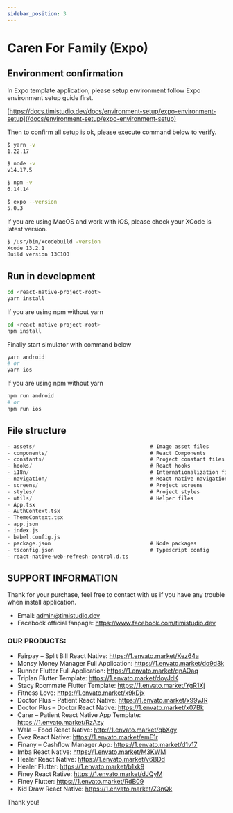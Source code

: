```yaml
---
sidebar_position: 3
---
```


# Caren For Family (Expo)

## Environment confirmation

In Expo template application, please setup environment follow Expo environment setup guide first.

[https://docs.timistudio.dev/docs/environment-setup/expo-environment-setup](/docs/environment-setup/expo-environment-setup)

Then to confirm all setup is ok, please execute command below to verify.

```bash
$ yarn -v
1.22.17

$ node -v
v14.17.5

$ npm -v
6.14.14

$ expo --version
5.0.3
```

If you are using MacOS and work with iOS, please check your XCode is latest version.

```bash
$ /usr/bin/xcodebuild -version
Xcode 13.2.1
Build version 13C100
```

## Run in development

```bash
cd <react-native-project-root>
yarn install
```

If you are using npm without yarn

```bash
cd <react-native-project-root>
npm install
```

Finally start simulator with command below

```bash
yarn android
# or
yarn ios
```

If you are using npm without yarn

```bash
npm run android
# or
npm run ios
```

## File structure

```c
- assets/                                     # Image asset files
- components/                                 # React Components
- constants/                                  # Project constant files
- hooks/                                      # React hooks
- i18n/                                       # Internationalization files
- navigation/                                 # React native navigation
- screens/                                    # Project screens
- styles/                                     # Project styles
- utils/                                      # Helper files
- App.tsx
- AuthContext.tsx
- ThemeContext.tsx
- app.json
- index.js
- babel.config.js
- package.json                                # Node packages
- tsconfig.json                               # Typescript config
- react-native-web-refresh-control.d.ts
```

## SUPPORT INFORMATION

Thank for your purchase, feel free to contact with us if you have any trouble when install application.

- Email: admin@timistudio.dev
- Facebook official fanpage: <https://www.facebook.com/timistudio.dev>

### OUR PRODUCTS:

- Fairpay – Split Bill React Native: https://1.envato.market/Kez64a
- Monsy Money Manager Full Application: https://1.envato.market/do9d3k
- Runner Flutter Full Application: https://1.envato.market/qnAOaq
- Triplan Flutter Template: https://1.envato.market/doyJdK
- Stacy Roommate Flutter Template: https://1.envato.market/YgR1Xj
- Fitness Love: https://1.envato.market/x9kDjx
- Doctor Plus – Patient React Native: https://1.envato.market/x99yJR
- Doctor Plus – Doctor React Native: https://1.envato.market/x07Bk
- Carer – Patient React Native App Template: https://1.envato.market/RzAzy
- Wala – Food React Native: http://1.envato.market/qbXgy
- Evez React Native: https://1.envato.market/emE1r
- Finany – Cashflow Manager App: https://1.envato.market/d1v17
- Imba React Native: https://1.envato.market/M3KWM
- Healer React Native: https://1.envato.market/v6BDd
- Healer Flutter: https://1.envato.market/b1xk9
- Finey React Rative: https://1.envato.market/dJQyM
- Finey Flutter: https://1.envato.market/RdB09
- Kid Draw React Native: https://1.envato.market/Z3nQk

Thank you!
